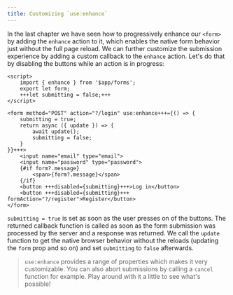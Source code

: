 ```yaml
---
title: Customizing `use:enhance`
---
```


In the last chapter we have seen how to progressively enhance our `<form>` by adding the `enhance` action to it, which enables the native form behavior just without the full page reload. We can further customize the submission experience by adding a custom callback to the `enhance` action. Let's do that by disabling the buttons while an action is in progress:

```svelte
<script>
	import { enhance } from '$app/forms';
	export let form;
	+++let submitting = false;+++
</script>

<form method="POST" action="?/login" use:enhance+++={() => {
	submitting = true;
	return async ({ update }) => {
		await update();
		submitting = false;
	}
}}+++>
	<input name="email" type="email">
	<input name="password" type="password">
	{#if form?.message}
		<span>{form?.message}</span>
	{/if}
	<button +++disabled={submitting}+++>Log in</button>
	<button +++disabled={submitting}+++ formAction="?/register">Register</button>
</form>
```

`submitting = true` is set as soon as the user presses on of the buttons. The returned callback function is called as soon as the form submission was processed by the server and a response was returned. We call the `update` function to get the native browser behavior without the reloads (updating the `form` prop and so on) and set `submitting` to `false` afterwards.

> `use:enhance` provides a range of properties which makes it very customizable. You can also abort submissions by calling a `cancel` function for example. Play around with it a little to see what's possible!
